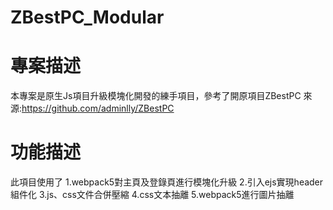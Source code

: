 # ZBestPC_Modular
# 專案描述
本專案是原生Js項目升級模塊化開發的練手項目，參考了開原項目ZBestPC
來源:https://github.com/adminlly/ZBestPC

# 功能描述
此項目使用了
1.webpack5對主頁及登錄頁進行模塊化升級
2.引入ejs實現header組件化
3.js、css文件合併壓縮
4.css文本抽離
5.webpack5進行圖片抽離
